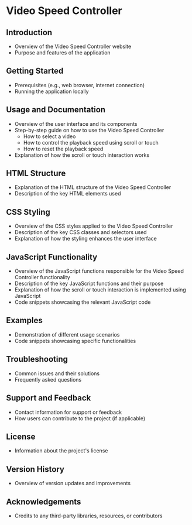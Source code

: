 # Video Speed Controller

## Introduction
- Overview of the Video Speed Controller website
- Purpose and features of the application

## Getting Started
- Prerequisites (e.g., web browser, internet connection)
- Running the application locally

## Usage and Documentation
- Overview of the user interface and its components
- Step-by-step guide on how to use the Video Speed Controller
  - How to select a video
  - How to control the playback speed using scroll or touch
  - How to reset the playback speed
- Explanation of how the scroll or touch interaction works

## HTML Structure
- Explanation of the HTML structure of the Video Speed Controller
- Description of the key HTML elements used

## CSS Styling
- Overview of the CSS styles applied to the Video Speed Controller
- Description of the key CSS classes and selectors used
- Explanation of how the styling enhances the user interface

## JavaScript Functionality
- Overview of the JavaScript functions responsible for the Video Speed Controller functionality
- Description of the key JavaScript functions and their purpose
- Explanation of how the scroll or touch interaction is implemented using JavaScript
- Code snippets showcasing the relevant JavaScript code

## Examples
- Demonstration of different usage scenarios
- Code snippets showcasing specific functionalities

## Troubleshooting
- Common issues and their solutions
- Frequently asked questions

## Support and Feedback
- Contact information for support or feedback
- How users can contribute to the project (if applicable)

## License
- Information about the project's license

## Version History
- Overview of version updates and improvements

## Acknowledgements
- Credits to any third-party libraries, resources, or contributors
